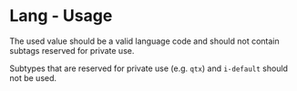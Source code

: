 # Lang - Usage

The used value should be a valid language code and should not contain subtags reserved for private use.

Subtypes that are reserved for private use (e.g. `qtx`) and `i-default` should not be used.
